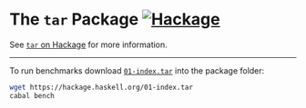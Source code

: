 The `tar` Package  [![Hackage](https://img.shields.io/hackage/v/tar.svg)](https://hackage.haskell.org/package/tar)
=================

See [`tar` on Hackage](https://hackage.haskell.org/package/tar) for more information.

---

To run benchmarks download [`01-index.tar`](https://hackage.haskell.org/01-index.tar) into the package folder:

```sh
wget https://hackage.haskell.org/01-index.tar
cabal bench
```
